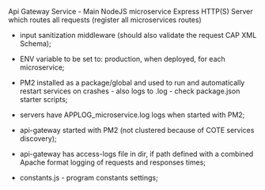 Api Gateway Service - Main NodeJS microservice Express HTTP(S) Server which routes all requests (register all microservices routes)

- input sanitization middleware (should also validate the request CAP XML Schema);
- ENV variable to be set to: production, when deployed, for each microservice;
- PM2 installed as a package/global and used to run and automatically restart services on crashes - also logs to .log - check package.json starter scripts;

- servers have APPLOG_microservice.log logs when started with PM2;
- api-gateway started with PM2 (not clustered because of COTE services discovery);
- api-gateway has access-logs file in dir, if path defined with a combined Apache format logging of requests and responses times;
- constants.js - program constants settings;
